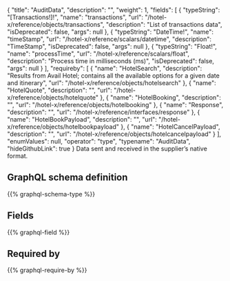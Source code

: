 {
  "title": "AuditData",
  "description": "",
  "weight": 1,
  "fields": [
    {
      "typeString": "[Transactions!]!",
      "name": "transactions",
      "url": "/hotel-x/reference/objects/transactions",
      "description": "List of transactions data",
      "isDeprecated": false,
      "args": null
    },
    {
      "typeString": "DateTime!",
      "name": "timeStamp",
      "url": "/hotel-x/reference/scalars/datetime",
      "description": "TimeStamp",
      "isDeprecated": false,
      "args": null
    },
    {
      "typeString": "Float!",
      "name": "processTime",
      "url": "/hotel-x/reference/scalars/float",
      "description": "Process time in milliseconds (ms)",
      "isDeprecated": false,
      "args": null
    }
  ],
  "requireby": [
    {
      "name": "HotelSearch",
      "description": "Results from Avail Hotel; contains all the available options for a given date and itinerary",
      "url": "/hotel-x/reference/objects/hotelsearch"
    },
    {
      "name": "HotelQuote",
      "description": "",
      "url": "/hotel-x/reference/objects/hotelquote"
    },
    {
      "name": "HotelBooking",
      "description": "",
      "url": "/hotel-x/reference/objects/hotelbooking"
    },
    {
      "name": "Response",
      "description": "",
      "url": "/hotel-x/reference/interfaces/response"
    },
    {
      "name": "HotelBookPayload",
      "description": "",
      "url": "/hotel-x/reference/objects/hotelbookpayload"
    },
    {
      "name": "HotelCancelPayload",
      "description": "",
      "url": "/hotel-x/reference/objects/hotelcancelpayload"
    }
  ],
  "enumValues": null,
  "operator": "type",
  "typename": "AuditData",
  "hideGithubLink": true
}
Data sent and received in the supplier’s native format.
## GraphQL schema definition

{{% graphql-schema-type %}}

## Fields

{{% graphql-field %}}

## Required by

{{% graphql-require-by %}}
